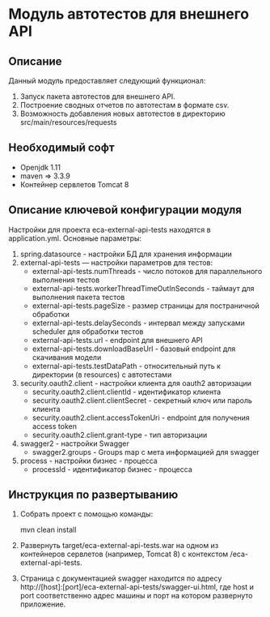 Модуль автотестов для внешнего API
========================================

Описание
----------------------------------------
Данный модуль предоставляет следующий функционал:

1. Запуск пакета автотестов для внешнего API. 
2. Построение сводных отчетов по автотестам в формате csv.
3. Возможность добавления новых автотестов в директорию src/main/resources/requests

Необходимый софт
----------------------------------------
* Openjdk 1.11
* maven => 3.3.9
* Контейнер сервлетов Tomcat 8

Описание ключевой конфигурации модуля
----------------------------------------
Настройки для проекта eca-external-api-tests находятся в application.yml. Основные параметры:
1) spring.datasource - настройки БД для хранения информации
2) external-api-tests — настройки параметров для тестов:
   * external-api-tests.numThreads - число потоков для параллельного выполнения тестов
   * external-api-tests.workerThreadTimeOutInSeconds - таймаут для выполнения пакета тестов
   * external-api-tests.pageSize - размер страницы для постраничной обработки
   * external-api-tests.delaySeconds - интервал между запусками scheduler для обработки тестов
   * external-api-tests.url - endpoint для внешнего API
   * external-api-tests.downloadBaseUrl - базовый endpoint для скачивания модели
   * external-api-tests.testDataPath - относительный путь к директории (в resources) с автотестами
3) security.oauth2.client - настройки клиента для oauth2 авторизации
   * security.oauth2.client.clientId - идентификатор клиента
   * security.oauth2.client.clientSecret - секретный ключ или пароль клиента
   * security.oauth2.client.accessTokenUri - endpoint для получения access token
   * security.oauth2.client.grant-type - тип авторизации
4) swagger2 - настройки Swagger
   * swagger2.groups - Groups map с мета информацией для swagger
5) process - настройки бизнес - процесса
   * processId - идентификатор бизнес - процесса

Инструкция по развертыванию
----------------------------------------

1. Собрать проект с помощью команды:
    
   mvn clean install
    
2. Развернуть target/eca-external-api-tests.war на одном из контейнеров сервлетов (например, Tomcat 8) с контекстом /eca-external-api-tests.
         
3. Страница с документацией swagger находится по адресу http://[host]:[port]/eca-external-api-tests/swagger-ui.html, где host и port
соответственно адрес машины и порт на котором развернуто приложение.
